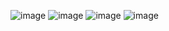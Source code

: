 ![image](https://github.com/GuZian/Graduation-project-High-School/assets/39391211/129634e4-9b27-499f-b3c6-0a85a9a4f106)
![image](https://github.com/GuZian/Graduation-project-High-School/assets/39391211/9c50cc25-3617-4f53-9b26-ade0346f080d)
![image](https://github.com/GuZian/Graduation-project-High-School/assets/39391211/036beebd-bbab-4054-90dd-5c6111f70087)
![image](https://github.com/GuZian/Graduation-project-High-School/assets/39391211/486767fe-6fbc-42f8-9182-9bb13cb5ac08)
